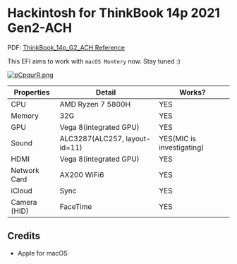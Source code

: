 # Hackintosh for ThinkBook 14p 2021 Gen2-ACH

PDF: [ThinkBook_14p_G2_ACH Reference](https://psref.lenovo.com/syspool/Sys/PDF/ThinkBook/ThinkBook_14p_G2_ACH/ThinkBook_14p_G2_ACH_Spec.pdf)

This EFI aims to work with `macOS Montery` now. Stay tuned :)

[![pCpqurR.png](https://s1.ax1x.com/2023/06/03/pCpqurR.png)](https://imgse.com/i/pCpqurR)

|Properties|Detail| Works? |
|---|-----|--|
|CPU|AMD Ryzen 7 5800H| YES|
|Memory|32G| YES|
|GPU|Vega 8(integrated GPU)| YES|
|Sound|ALC3287(ALC257, layout-id=11)|YES(MIC is investigating)|
|HDMI|Vega 8(integrated GPU)|YES|
|Network Card| AX200 WiFi6|YES|
|iCloud|Sync|YES|
|Camera (HID)|FaceTime|YES|


## Credits

- Apple for macOS